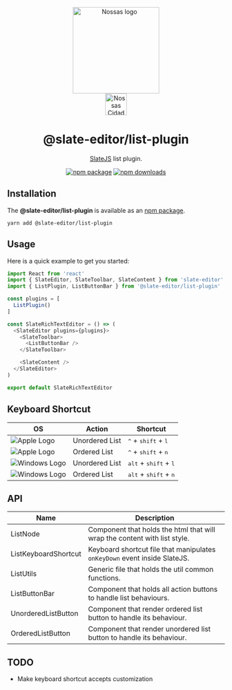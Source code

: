 <div align="center">
  <a href="https://www.en.nossas.org" rel="noopener" target="_blank">
    <img
      width="200"
      src="https://s3.amazonaws.com/hub-central/uploads/logo-nossas-20170517185909.svg"
      alt="Nossas logo"
      title="Nossas"
    />
  </a>
</div>
<div align="center">
  <img
    src="https://www.psdmockups.com/wp-content/uploads/2016/07/slatejs-520x292.jpg"
    alt="Nossas Cidades logo"
    title="Nossas Cidades"
    height="50"
  />
</div>

<h1 align="center">@slate-editor/list-plugin</h1>

<div align="center">

[SlateJS](https://github.com/ianstormtaylor/slate) list plugin.

[![npm package](https://img.shields.io/npm/v/@slate-editor/list-plugin.svg?maxAge=60)](https://www.npmjs.com/package/@slate-editor/list-plugin)
[![npm downloads](https://img.shields.io/npm/dt/@slate-editor/list-plugin.svg?maxAge=60)](https://www.npmjs.com/package/@slate-editor/list-plugin)

</div>

## Installation
The **@slate-editor/list-plugin** is available as an [npm package](https://www.npmjs.com/package/@slate-editor/list-plugin).

```
yarn add @slate-editor/list-plugin
```

## Usage
Here is a quick example to get you started:

```js
import React from 'react'
import { SlateEditor, SlateToolbar, SlateContent } from 'slate-editor'
import { ListPlugin, ListButtonBar } from '@slate-editor/list-plugin'

const plugins = [
  ListPlugin()
]

const SlateRichTextEditor = () => (
  <SlateEditor plugins={plugins}>
    <SlateToolbar>
      <ListButtonBar />
    </SlateToolbar>

    <SlateContent />
  </SlateEditor>
)

export default SlateRichTextEditor
```

## Keyboard Shortcut

| OS                       | Action         | Shortcut                                          |
|--------------------------|----------------|---------------------------------------------------|
| ![Apple Logo][apple]     | Unordered List | <kbd>^</kbd> + <kbd>shift</kbd> + <kbd>l</kbd>    |
| ![Apple Logo][apple]     | Ordered List   | <kbd>^</kbd> + <kbd>shift</kbd> + <kbd>n</kbd>    |
| ![Windows Logo][windows] | Unordered List | <kbd>alt</kbd> + <kbd>shift</kbd> + <kbd>l</kbd>  |
| ![Windows Logo][windows] | Ordered List   | <kbd>alt</kbd> + <kbd>shift</kbd> + <kbd>n</kbd>  |

## API

| Name                 | Description                                                               |
|----------------------|---------------------------------------------------------------------------|
| ListNode             | Component that holds the html that will wrap the content with list style. |
| ListKeyboardShortcut | Keyboard shortcut file that manipulates `onKeyDown` event inside SlateJS. |
| ListUtils            | Generic file that holds the util common functions.                        |
| ListButtonBar        | Component that holds all action buttons to handle list behaviours.        |
| UnorderedListButton  | Component that render ordered list button to handle its behaviour.        |
| OrderedListButton    | Component that render unordered list button to handle its behaviour.      |

## TODO

- Make keyboard shortcut accepts customization

[apple]: https://cdn2.iconfinder.com/data/icons/designer-skills/128/apple-ios-system-platform-os-mac-linux-48.png
[windows]: https://cdn2.iconfinder.com/data/icons/designer-skills/128/windows-48.png
